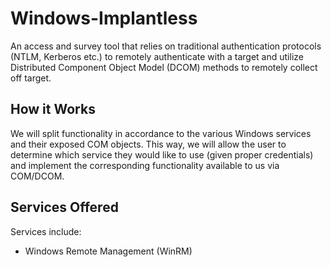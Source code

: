 # Windows-Implantless
An access and survey tool that relies on traditional authentication protocols (NTLM, Kerberos etc.) to remotely authenticate with a target and utilize Distributed Component Object Model (DCOM) methods to remotely collect off target. 


## How it Works
We will split functionality in accordance to the various Windows services and their exposed COM  objects. This way, we will allow the user to determine which service they would like to use (given proper credentials) and implement the corresponding functionality available to us via COM/DCOM.

## Services Offered
Services include:
- Windows Remote Management (WinRM) 